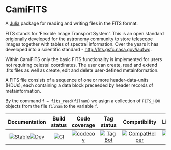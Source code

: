 # CamiFITS

A [Julia](http://julialang.org) package for reading and writing files in the FITS format.

FITS stands for 'Flexible Image Transport System'. This is an open standard origionally developed for the astronomy community to store telescope images together with tables of spectral information. Over the years it has developed into a scientific standard - http://fits.gsfc.nasa.gov/iaufwg.

Within CamiFITS only the basic FITS functionality is implemented for users not requiring celestal coordinates. The user can create, read and extend .fits files as well as create, edit and delete user-defined metainformation.

A FITS file consists of a sequence of one or more header-data-units (HDUs), each containing a data block preceeded by header records of metainformation.

By the command `f = fits_read(filnam)` we asign a collection of `FITS_HDU` objects from the file `filnam` to the variable `f`.


| **Documentation**   | **Build status**                | **Code coverage**                     | **Tag status**                        | **Compatibility**                 | **Licence**                                 
|:------------------------------:|:--------------------------------:|:-------------------------------------:|:-------------------------------------:|:---------------------------------:|:-----------------------------------:|
|[![Stable](https://img.shields.io/badge/docs-v1-blue.svg)](https://walra356.github.io/CamiFITS.jl/stable)[![Dev](https://img.shields.io/badge/docs-dev-blue.svg)](https://walra356.github.io/CamiFITS.jl/dev)|[![CI](https://github.com/walra356/CamiFITS.jl/actions/workflows/CI.yml/badge.svg)](https://github.com/walra356/CamiFITS.jl/actions/workflows/CI.yml)|[![codecov](https://codecov.io/gh/walra356/CamiFITS.jl/branch/main/graph/badge.svg?token=7LW41FGMK5)](https://codecov.io/gh/walra356/CamiFITS.jl)|[![TagBot](https://github.com/walra356/CamiFITS.jl/actions/workflows/TagBot.yml/badge.svg)](https://github.com/walra356/CamiFITS.jl/actions/workflows/TagBot.yml)|[![CompatHelper](https://github.com/walra356/CamiFITS.jl/actions/workflows/CompatHelper.yml/badge.svg)](https://github.com/walra356/CamiFITS.jl/actions/workflows/CompatHelper.yml)|[![License](https://img.shields.io/badge/License-MIT-yellow.svg)](https://opensource.org/licenses/MIT)